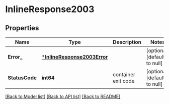 # InlineResponse2003

## Properties
Name | Type | Description | Notes
------------ | ------------- | ------------- | -------------
**Error_** | [***InlineResponse2003Error**](inline_response_200_3_Error.md) |  | [optional] [default to null]
**StatusCode** | **int64** | container exit code | [optional] [default to null]

[[Back to Model list]](../README.md#documentation-for-models) [[Back to API list]](../README.md#documentation-for-api-endpoints) [[Back to README]](../README.md)


